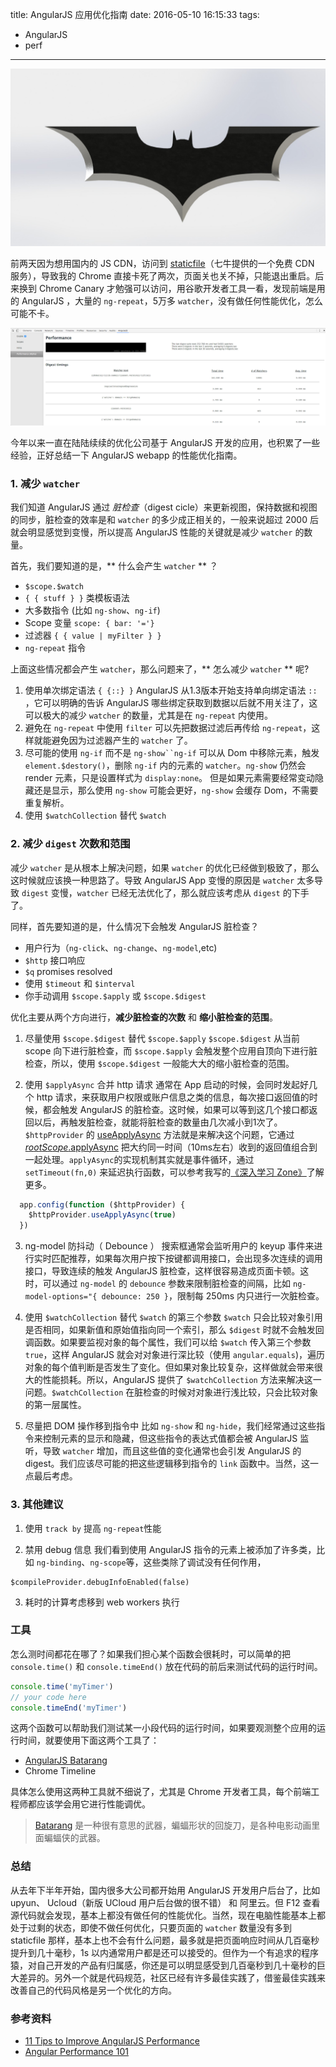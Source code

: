 title: AngularJS 应用优化指南
date: 2016-05-10 16:15:33
tags:
- AngularJS
- perf
------

![Batarang](/image/ng-perf/batarang.jpg)

前两天因为想用国内的 JS CDN，访问到 [staticfile](http://www.staticfile.org/)（七牛提供的一个免费 CDN 服务），导致我的 Chrome 直接卡死了两次，页面关也关不掉，只能退出重启。后来换到 Chrome Canary 才勉强可以访问，用谷歌开发者工具一看，发现前端是用的 AngularJS ，大量的 `ng-repeat`，5万多 `watcher`，没有做任何性能优化，怎么可能不卡。
<!-- more -->

![Profile](/image/ng-perf/staticfile.png)

今年以来一直在陆陆续续的优化公司基于 AngularJS 开发的应用，也积累了一些经验，正好总结一下 AngularJS webapp 的性能优化指南。

### 1. 减少 `watcher`

我们知道 AngularJS 通过 *脏检查*（digest cicle）来更新视图，保持数据和视图的同步，脏检查的效率是和 `watcher` 的多少成正相关的，一般来说超过 2000 后就会明显感觉到变慢，所以提高 AngularJS 性能的关键就是减少 `watcher` 的数量。

首先，我们要知道的是，\** 什么会产生 `watcher` \** ？

-	`$scope.$watch`
-	`{ { stuff } }` 类模板语法
-	大多数指令 (比如 `ng-show`、`ng-if`\)
-	Scope 变量 `scope: { bar: '='}`
-	过滤器 `{ { value | myFilter } }`
-	`ng-repeat` 指令

上面这些情况都会产生 `watcher`，那么问题来了，\** 怎么减少 `watcher` \** 呢?

1.	使用单次绑定语法 `{ {::} }`
AngularJS 从1.3版本开始支持单向绑定语法 `::` ，它可以明确的告诉 AngularJS 哪些绑定获取到数据以后就不用关注了，这可以极大的减少 `watcher` 的数量，尤其是在 `ng-repeat` 内使用。
2.	避免在 `ng-repeat` 中使用 `filter`
可以先把数据过滤后再传给 `ng-repeat`，这样就能避免因为过滤器产生的 `watcher` 了。
3.	尽可能的使用 `ng-if` 而不是 `ng-show``ng-if`
可以从 Dom 中移除元素，触发 `element.$destory()`，删除 `ng-if` 内的元素的 `watcher`。`ng-show` 仍然会 render 元素，只是设置样式为 `display:none`。 但是如果元素需要经常变动隐藏还是显示，那么使用 `ng-show` 可能会更好，`ng-show` 会缓存 Dom，不需要重复解析。
4.	使用 `$watchCollection` 替代 `$watch`

### 2. 减少 `digest` 次数和范围

减少 `watcher` 是从根本上解决问题，如果 `watcher` 的优化已经做到极致了，那么这时候就应该换一种思路了。导致 AngularJS App 变慢的原因是 `watcher` 太多导致 `digest` 变慢，`watcher` 已经无法优化了，那么就应该考虑从 `digest` 的下手了。

同样，首先要知道的是，什么情况下会触发 AngularJS 脏检查？

-	用户行为（`ng-click`、`ng-change`、`ng-model`,etc)
-	`$http` 接口响应
-	`$q` promises resolved
-	使用 `$timeout` 和 `$interval`
-	你手动调用 `$scope.$apply` 或 `$scope.$digest`

优化主要从两个方向进行，**减少脏检查的次数** 和 **缩小脏检查的范围**。

1.	尽量使用 `$scope.$digest` 替代 `$scope.$apply`
`$scope.$digest` 从当前 scope 向下进行脏检查，而 `$scope.$apply` 会触发整个应用自顶向下进行脏检查，所以，使用 `$scope.$digest` 一般能大大的缩小脏检查的范围。

2.	使用 `$applyAsync` 合并 http 请求
通常在 App 启动的时候，会同时发起好几个 http 请求，来获取用户权限或账户信息之类的信息，每次接口返回值的时候，都会触发 AngularJS 的脏检查。这时候，如果可以等到这几个接口都返回以后，再触发脏检查，就能将脏检查的数量由几次减小到1次了。`$httpProvider` 的 [useApplyAsync](https://code.angularjs.org/1.3.8/docs/api/ng/provider/$httpProvider#useApplyAsync) 方法就是来解决这个问题，它通过 [ $rootScope.$applyAsync](https://code.angularjs.org/1.3.8/docs/api/ng/type/$rootScope.Scope#$applyAsync) 把大约同一时间（10ms左右）收到的返回值组合到一起处理。`applyAsync`的实现机制其实就是事件循环，通过 `setTimeout(fn,0)` 来延迟执行函数，可以参考我写的[《深入学习 Zone》](/2016/03/13/dive-into-zone/)了解更多。
```javascript
  app.config(function ($httpProvider) {
    $httpProvider.useApplyAsync(true)
  })
```

3.	ng-model 防抖动（ Debounce ）
搜索框通常会监听用户的 keyup 事件来进行实时匹配推荐，如果每次用户按下按键都调用接口，会出现多次连续的调用接口，导致连续的触发 AngularJS 脏检查，这样很容易造成页面卡顿。这时，可以通过 `ng-model` 的 `debounce` 参数来限制脏检查的间隔，比如 `ng-model-options="{ debounce: 250 }`，限制每 250ms 内只进行一次脏检查。

4.	使用 `$watchCollection` 替代 `$watch` 的第三个参数
`$watch` 只会比较对象引用是否相同，如果新值和原始值指向同一个索引，那么 `$digest` 时就不会触发回调函数。如果要监视对象的每个属性，我们可以给 `$watch` 传入第三个参数 `true`，这样 AngularJS 就会对对象进行深比较（使用 `angular.equals`)，遍历对象的每个值判断是否发生了变化。但如果对象比较复杂，这样做就会带来很大的性能损耗。所以，AngularJS 提供了 `$watchCollection` 方法来解决这一问题。`$watchCollection` 在脏检查的时候对对象进行浅比较，只会比较对象的第一层属性。

5.	尽量把 DOM 操作移到指令中
比如 `ng-show` 和 `ng-hide`，我们经常通过这些指令来控制元素的显示和隐藏，但这些指令的表达式值都会被 AngularJS 监听，导致 `watcher` 增加，而且这些值的变化通常也会引发 AngularJS 的 digest。我们应该尽可能的把这些逻辑移到指令的 `link` 函数中。当然，这一点最后考虑。

### 3. 其他建议

1.	使用 `track by` 提高 `ng-repeat`性能

2.	禁用 debug 信息 我们看到使用 AngularJS 指令的元素上被添加了许多类，比如 `ng-binding`、`ng-scope`等，这些类除了调试没有任何作用，
```
$compileProvider.debugInfoEnabled(false)
```

3.	耗时的计算考虑移到 web workers 执行

### 工具

怎么测时间都花在哪了？如果我们担心某个函数会很耗时，可以简单的把`console.time()` 和 `console.timeEnd()` 放在代码的前后来测试代码的运行时间。

```js
console.time('myTimer')
// your code here
console.timeEnd('myTimer')
```

这两个函数可以帮助我们测试某一小段代码的运行时间，如果要观测整个应用的运行时间，就要使用下面这两个工具了：

-	[AngularJS Batarang](https://chrome.google.com/webstore/detail/angularjs-batarang/ighdmehidhipcmcojjgiloacoafjmpfk)
-	Chrome Timeline

具体怎么使用这两种工具就不细说了，尤其是 Chrome 开发者工具，每个前端工程师都应该学会用它进行性能调优。

> [Batarang](https://en.wikipedia.org/wiki/Batarang) 是一种很有意思的武器，蝙蝠形状的回旋刀，是各种电影动画里面蝙蝠侠的武器。

### 总结

从去年下半年开始，国内很多大公司都开始用 AngularJS 开发用户后台了，比如 upyun、 Ucloud（新版 UCloud 用户后台做的很不错） 和 阿里云。但 F12 查看源代码就会发现，基本上都没有做任何的性能优化。当然，现在电脑性能基本上都处于过剩的状态，即使不做任何优化，只要页面的 `watcher` 数量没有多到 staticfile 那样，基本上也不会有什么问题，最多就是把页面响应时间从几百毫秒提升到几十毫秒，1s 以内通常用户都是还可以接受的。但作为一个有追求的程序猿，对自己开发的产品有归属感，你还是可以明显感受到几百毫秒到几十毫秒的巨大差异的。另外一个就是代码规范，社区已经有许多最佳实践了，借鉴最佳实践来改善自己的代码风格是另一个优化的方向。

### 参考资料

- [11 Tips to Improve AngularJS Performance](http://www.alexkras.com/11-tips-to-improve-angularjs-performance/)
- [Angular Performance 101](http://www.codelord.net/2014/06/17/angular-performance-101-slides/)
